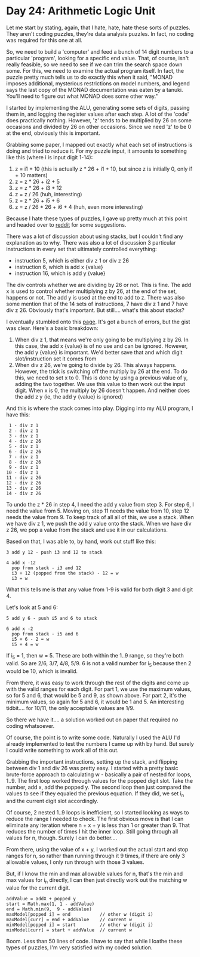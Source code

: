 # Day 24: Arithmetic Logic Unit

Let me start by stating, again, that I hate, hate, hate these sorts of puzzles. They aren't coding puzzles, they're data analysis puzzles. In fact, no coding was required for this one at all.

So, we need to build a 'computer' and feed a bunch of 14 digit numbers to a particular 'program', looking for a specific end value. That, of course, isn't really feasible, so we need to see if we can trim the search space down some. For this, we need to examine the actual program itself. In fact, the puzzle pretty much tells us to do exactly this when it said, "MONAD imposes additional, mysterious restrictions on model numbers, and legend says the last copy of the MONAD documentation was eaten by a tanuki. You'll need to figure out what MONAD does some other way."

I started by implementing the ALU, generating some sets of digits, passing them in, and logging the register values after each step. A lot of the 'code' does practically nothing. However, 'z' tends to be multiplied by 26 on some occasions and divided by 26 on other occasions. Since we need 'z' to be 0 at the end, obviously this is important.

Grabbing some paper, I mapped out exactly what each set of instructions is doing and tried to reduce it. For my puzzle input, it amounts to something like this (where i is input digit 1-14):
1. z = i1 + 10 (this is actually z \* 26 + i1 + 10, but since z is initially 0, only i1 + 10 matters)
1. z = z * 26 + i2 + 5
1. z = z * 26 + i3 + 12
1. z = z / 26 (huh, interesting)
1. z = z * 26 + i5 + 6
1. z = z / 26 * 26 + i6 + 4 (huh, even more interesting)

Because I hate these types of puzzles, I gave up pretty much at this point and headed over to [reddit](https://www.reddit.com/r/adventofcode/comments/rnejv5/2021_day_24_solutions/) for some suggestions.

There was a lot of discussion about using stacks, but I couldn't find any explanation as to why. There was also a lot of discussion 3 particular instructions in every set that ultimately controlled everything:
* instruction 5, which is either div z 1 or div z 26
* instruction 6, which is add x {value}
* instruction 16, which is add y {value}

The div controls whether we are dividing by 26 or not. This is fine. The add x is used to control whether multiplying z by 26, at the end of the set, happens or not. The add y is used at the end to add to z. There was also some mention that of the 14 sets of instructions, 7 have div z 1 and 7 have div z 26. Obviously that's important. But still.... what's this about stacks?

I eventually stumbled onto this [page](https://github.com/wilkotom/AoC2021/blob/main/day24/onpaper.txt). It's got a bunch of errors, but the gist was clear. Here's a basic breakdown:
1. When div z 1, that means we're only going to be multiplying z by 26. In this case, the add x {value} is of no use and can be ignored. However, the add y {value} is important. We'd better save that and which digit slot/instruction set it comes from
2. When div z 26, we're going to divide by 26. This always happens. However, the trick is switching off the multiply by 26 at the end. To do this, we need to set x to 0. This is done by using a previous value of y, adding the two together. We use this value to then work out the input digit. When x is 0, the multiply by 26 doesn't happen. And neither does the add z y (ie, the add y {value} is ignored)

And this is where the stack comes into play. Digging into my ALU program, I have this:

```
 1 - div z 1
 2 - div z 1
 3 - div z 1
 4 - div z 26
 5 - div z 1
 6 - div z 26
 7 - div z 1
 8 - div z 26
 9 - div z 1
10 - div z 1
11 - div z 26
12 - div z 26
13 - div z 26
14 - div z 26
```

To undo the z * 26 in step 4, I need the add y value from step 3. For step 6, I need the value from 5. Moving on, step 11 needs the value from 10, step 12 needs the value from 9. To keep track of all all of this, we use a stack. When we have div z 1, we push the add y value onto the stack. When we have div z 26, we pop a value from the stack and use it in our calculations.

Based on that, I was able to, by hand, work out stuff like this:

```
3 add y 12 - push i3 and 12 to stack

4 add x -12
  pop from stack - i3 and 12
  i3 + 12 (popped from the stack) - 12 = w
  i3 = w
```
What this tells me is that any value from 1-9 is valid for both digit 3 and digit 4.

Let's look at 5 and 6:

```
5 add y 6 - push i5 and 6 to stack

6 add x -2
  pop from stack - i5 and 6
  i5 + 6 - 2 = w
  i5 + 4 = w
```
If i<sub>5</sub> = 1, then w = 5. These are both within the 1..9 range, so they're both valid. So are 2/6, 3/7, 4/8, 5/9. 6 is not a valid number for i<sub>5</sub> because then 2 would be 10, which is invalid.

From there, it was easy to work through the rest of the digits and come up with the valid ranges for each digit. For part 1, we use the maximum values, so for 5 and 6, that would be 5 and 9, as shown above. For part 2, it's the minimum values, so again for 5 and 6, it would be 1 and 5. An interesting tidbit.... for 10/11, the only acceptable values are 1/9.

So there we have it.... a solution worked out on paper that required no coding whatsoever.

Of course, the point is to write some code. Naturally I used the ALU I'd already implemented to test the numbers I came up with by hand. But surely I could write something to work all of this out.

Grabbing the important instructions, setting up the stack, and flipping between div 1 and div 26 was pretty easy. I started with a pretty basic brute-force approach to calculating w - basically a pair of nested for loops, 1..9. The first loop worked through values for the popped digit slot. Take the number, add x, add the popped y. The second loop then just compared the values to see if they equaled the previous equation. If they did, we set i<sub>n</sub> and the current digit slot accordingly.

Of course, 2 nested 1..9 loops is inefficient, so I started looking as ways to reduce the range I needed to check. The first obvious move is that I can eliminate any iteration where n + x + y is less than 1 or greater than 9. That reduces the number of times I hit the inner loop. Still going through all values for n, though. Surely I can do better....

From there, using the value of x + y, I worked out the actual start and stop ranges for n, so rather than running through it 9 times, if there are only 3 allowable values, I only run through with those 3 values.

But, if I know the min and max allowable values for n, that's the min and max values for i<sub>n</sub> directly, I can then just directly work out the matching w value for the current digit.

```
addValue = addX + popped y
start = Math.max(1, 1 - addValue)
end = Math.min(9,  9 - addValue)
maxModel[popped i] = end           // other w (digit i)
maxModel[curr] = end + addValue    // current w
minModel[popped i] = start         // other w (digit i)
minModel[curr] = start + addValue  // current w
```
Boom. Less than 50 lines of code. I have to say that while I loathe these types of puzzles, I'm very satisfied with my coded solution.
